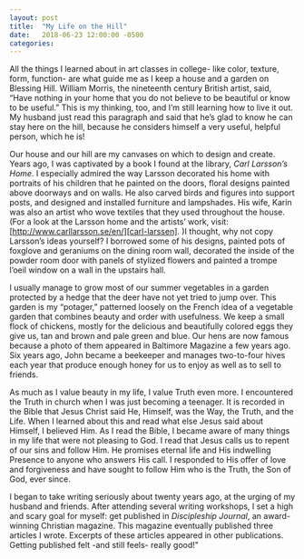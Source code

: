 ```yaml
---
layout: post
title:  "My Life on the Hill"
date:   2018-06-23 12:00:00 -0500
categories:
---
```

All the things I learned about in art classes in college- like color, texture, form, function- are what guide me as I keep a house and a garden on Blessing Hill. William Morris, the nineteenth century British artist, said, “Have nothing in your home that you do not believe to be beautiful or know to be useful.” This is my thinking, too, and I’m still learning how to live it out. My husband just read this paragraph and said that he’s glad to know he can stay here on the hill, because he considers himself a very useful, helpful person, which he is!

Our house and our hill are my canvases on which to design and create. Years ago, I was captivated by a book I found at the library, *Carl Larsson’s Home*. I especially admired the way Larsson decorated his home with portraits of his children that he painted on the doors, floral designs painted above doorways and on walls. He also carved birds and figures into support posts, and designed and installed furniture and lampshades. His wife, Karin was also an artist who wove textiles that they used throughout the house. (For a look at the Larsson home and the artists’ work, visit: [http://www.carllarsson.se/en/][carl-larssen]. )I thought, why not copy Larsson’s ideas yourself? I borrowed some of his designs, painted pots of foxglove and geraniums on the dining room wall, decorated the inside of the powder room door with panels of stylized flowers and painted a trompe l’oeil window on a wall in the upstairs hall.

I usually manage to grow most of our summer vegetables in a garden protected by a hedge that the deer have not yet tried to jump over. This garden is my “potager,” patterned loosely on the French idea of a vegetable garden that combines beauty and order with usefulness.  We keep a small flock of chickens, mostly for the delicious and beautifully colored eggs they give us, tan and brown and pale green and blue. Our hens are now famous because a photo of them appeared in Baltimore Magazine a few years ago. Six years ago, John became a beekeeper and manages two-to-four hives each year that produce enough honey for us to enjoy as well as to sell to friends.

As much as I value beauty in my life, I value Truth even more. I encountered the Truth in church when I was just becoming a teenager. It is recorded in the Bible that Jesus Christ said He, Himself, was the Way, the Truth, and the Life. When I learned about this and read what else Jesus said about Himself, I believed Him. As I read the Bible, I became aware of many things in my life that were not pleasing to God. I read that Jesus calls us to repent of our sins and follow Him. He promises eternal life and His indwelling Presence to anyone who answers His call. I responded to His offer of love and forgiveness and have sought to follow Him who is the Truth, the Son of God, ever since.

I began to take writing seriously about twenty years ago, at the urging of my husband and friends. After attending several writing workshops, I set a high and scary goal for myself: get published in *Discipleship Journal*, an award-winning Christian magazine. This magazine eventually published three articles I wrote. Excerpts of these articles appeared in other publications. Getting published felt -and still feels- really good!"

[carl-larssen]: http://www.carllarsson.se/en/